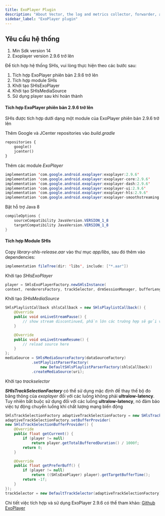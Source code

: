 ```yaml
---
title: ExoPlayer Plugin
description: "About Vector, the log and metrics collector, forwarder, and router"
sidebar_label: "ExoPlayer plugin"
---
```

## Yêu cầu hệ thống

1. Min Sdk version 14
2. Exoplayer version 2.9.6 trở lên

Để tích hợp hệ thống SHls, vui lòng thực hiện theo các bước sau:
1. Tích hợp ExoPlayer phiên bản 2.9.6 trở lên
2. Tích hợp module SHls
3. Khởi tạo SHlsExoPlayer
4. Khởi tạo SHlsMediaSource
5. Sử dụng player sau khi hoàn thành

#### Tích hợp ExoPlayer phiên bản 2.9.6 trở lên

SHls được tích hợp dưới dạng một module của ExoPlayer phiên bản 2.9.6 trở lên

Thêm Google và JCenter repositories vào *build.gradle*

```xml
repositories {
    google()
    jcenter()
}
```

Thêm các module *ExoPlayer*

```java
implementation 'com.google.android.exoplayer:exoplayer:2.9.6'
implementation 'com.google.android.exoplayer:exoplayer-core:2.9.6'
implementation 'com.google.android.exoplayer:exoplayer-dash:2.9.6'
implementation 'com.google.android.exoplayer:exoplayer-ui:2.9.6'
implementation 'com.google.android.exoplayer:exoplayer-hls:2.9.6'
implementation 'com.google.android.exoplayer:exoplayer-smoothstreaming:2.9.6'
```

Bật hỗ trợ Java 8

```java
compileOptions {
    sourceCompatibility JavaVersion.VERSION_1_8
    targetCompatibility JavaVersion.VERSION_1_8
}
```

#### Tích hợp Module SHls

Copy *library-shls-release.aar* vào thư mục *app/libs*, sau đó thêm vào dependencies:

```java
implementation fileTree(dir: 'libs', include: ["*.aar"])
```

Khởi tạo *SHlsExoPlayer*

```java
player = SHlsExoPlayerFactory.newSHlsInstance(
context, renderersFactory, trackSelector, drmSessionManager, bufferLength);
```

Khởi tạo *SHlsMediaSource*

```java
SHlsPlaylistCallback shlsCallback = new SHlsPlaylistCallback() {
    @Override
    public void onLiveStreamPause() {
    	// show stream discontinued, phần lớn các trường hợp sẽ gửi về trước khi player chuyển trạng thái buffer
    }

    @Override
    public void onLiveStreamResume() {
    	// reload source here
    }
};
mediaSource = SHlsMediaSourceFactory(dataSourceFactory)
            .setPlaylistParserFactory(
                new DefaultSHlsPlaylistParserFactory(shlsCallback))
            .createMediaSource(uri);
```

Khởi tạo *trackselector*

<!-- import Alert from '@site/src/components/Alert'; -->

<!-- <Alert type="warning"> -->

***SHlsTrackSelectionFactory*** có thể sử dụng mặc định để thay thế bộ đo băng thông của *exoplayer* đối với các luồng không phải **ultralow-latency**. Tuy nhiên bắt buộc sử dụng đối với các luồng **ultralow-latency**, nó đảm bảo việc tự động chuyển luồng khi chất lượng mạng biến động

<!-- </Alert> -->

``` java
SHlsTrackSelectionFactory adaptiveTrackSelectionFactory = new SHlsTrackSelectionFactory(1900);
adaptiveTrackSelectionFactory.setBufferProvider(
new SHlsTrackSelectionBufferProvider() {
    @Override
    public float getCurrent() {
        if (player != null)
        	return player.getTotalBufferedDuration() / 1000f;
        return 0;
    }

    @Override
    public float getPreferBuff() {
        if (player != null)
        	return ((SHlsExoPlayer) player).getTargetBufferTime();
        return -1f;
    }
});
trackSelector = new DefaultTrackSelector(adaptiveTrackSelectionFactory);
```

Chi tiết việc tích hợp và sử dụng ExoPlayer 2.9.6 có thể tham khảo: [Github ExoPlayer](<https://github.com/google/ExoPlayer>)